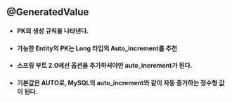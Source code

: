 ## @GeneratedValue

* #### PK의 생성 규칙을 나타낸다.
* #### 가능한 Entity의 PK는 Long 타입의 Auto_increment를 추천
* #### 스프링 부트 2.0에선 옵션을 추가하셔야만 auto_increment가 된다.

* #### 기본값은 AUTO로, MySQL의 auto_increment와 같이 자동 증가하는 정수형 값이 된다.


